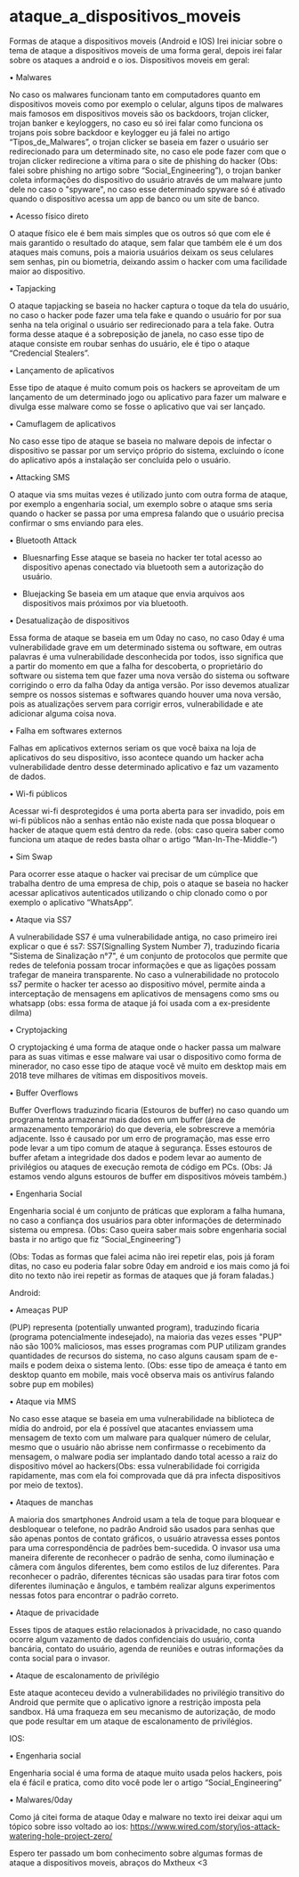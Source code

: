 # ataque_a_dispositivos_moveis

Formas de ataque a dispositivos moveis (Android e IOS)
	Irei iniciar sobre o tema de ataque a dispositivos moveis de uma forma geral, depois irei falar sobre os ataques a android e o ios.
Dispositivos moveis em geral:

•	Malwares

No caso os malwares funcionam tanto em computadores quanto em dispositivos moveis como por exemplo o celular, alguns tipos de malwares mais famosos em dispositivos moveis são os backdoors, trojan clicker, trojan banker e keyloggers, no caso eu só irei falar como funciona os trojans pois sobre backdoor e keylogger eu já falei no artigo “Tipos_de_Malwares”, o trojan clicker se baseia em fazer o usuário ser redirecionado para um determinado site, no caso ele pode fazer com que o trojan clicker redirecione a vítima para o site de phishing do hacker (Obs: falei sobre phishing no artigo sobre “Social_Engineering”), o trojan banker coleta informações do dispositivo do usuário através de um malware junto dele no caso o "spyware", no caso esse determinado spyware só é ativado quando o dispositivo acessa um app de banco ou um site de banco.

•	Acesso físico direto

O ataque físico ele é bem mais simples que os outros só que com ele é mais garantido o resultado do ataque, sem falar que também ele é um dos ataques mais comuns, pois a maioria usuários deixam os seus celulares sem senhas, pin ou biometria, deixando assim o hacker com uma facilidade maior ao dispositivo.

•	Tapjacking

O ataque tapjacking se baseia no hacker captura o toque da tela do usuário, no caso o hacker pode fazer uma tela fake e quando o usuário for por sua senha na tela original o usuário ser redirecionado para a tela fake. Outra forma desse ataque é a sobreposição de janela, no caso esse tipo de ataque consiste em roubar senhas do usuário, ele é tipo o ataque “Credencial Stealers”.

•	Lançamento de aplicativos

Esse tipo de ataque é muito comum pois os hackers se aproveitam de um lançamento de um determinado jogo ou aplicativo para fazer um malware e divulga esse malware como se fosse o aplicativo que vai ser lançado.

•	Camuflagem de aplicativos

No caso esse tipo de ataque se baseia no malware depois de infectar o dispositivo se passar por um serviço próprio do sistema, excluindo o ícone do aplicativo após a instalação ser concluída pelo o usuário.

•	Attacking SMS

O ataque via sms muitas vezes é utilizado junto com outra forma de ataque, por exemplo a engenharia social, um exemplo sobre o ataque sms seria quando o hacker se passa por uma empresa falando que o usuário precisa confirmar o sms enviando para eles.

•	Bluetooth Attack

- Bluesnarfing
Esse ataque se baseia no hacker ter total acesso ao dispositivo apenas conectado via bluetooth sem a autorização do usuário.

- Bluejacking
Se baseia em um ataque que envia arquivos aos dispositivos mais próximos por via bluetooth.

•	Desatualização de dispositivos

Essa forma de ataque se baseia em um 0day no caso, no caso 0day é uma vulnerabilidade grave em um determinado sistema ou software, em outras palavras é uma vulnerabilidade desconhecida por todos, isso significa que a partir do momento em que a falha for descoberta, o proprietário do software ou sistema tem que fazer uma nova versão do sistema ou software corrigindo o erro da falha 0day da antiga versão. Por isso devemos atualizar sempre os nossos sistemas e softwares quando houver uma nova versão, pois as atualizações servem para corrigir erros, vulnerabilidade e ate adicionar alguma coisa nova.

•	Falha em softwares externos

Falhas em aplicativos externos seriam os que você baixa na loja de aplicativos do seu dispositivo, isso acontece quando um hacker acha vulnerabilidade dentro desse determinado aplicativo e faz um vazamento de dados.

•	Wi-fi públicos 

Acessar wi-fi desprotegidos é uma porta aberta para ser invadido, pois em wi-fi públicos não a senhas então não existe nada que possa bloquear o hacker de ataque quem está dentro da rede. (obs: caso queira saber como funciona um ataque de redes basta olhar o artigo “Man-In-The-Middle-“)

•	Sim Swap

Para ocorrer esse ataque o hacker vai precisar de um cúmplice que trabalha dentro de uma empresa de chip, pois o ataque se baseia no hacker acessar aplicativos autenticados utilizando o chip clonado como o por exemplo o aplicativo “WhatsApp”.

•	Ataque via SS7

A vulnerabilidade SS7 é uma vulnerabilidade antiga, no caso primeiro irei explicar o que é ss7: SS7(Signalling System Number 7), traduzindo ficaria "Sistema de Sinalização n°7", é um conjunto de protocolos que permite que redes de telefonia possam trocar informações e que as ligações possam trafegar de maneira transparente. No caso a vulnerabilidade no protocolo ss7 permite o hacker ter acesso ao dispositivo móvel, permite ainda a interceptação de mensagens em aplicativos de mensagens como sms ou whatsapp (obs: essa forma de ataque já foi usada com a ex-presidente dilma)

•	Cryptojacking

O cryptojacking é uma forma de ataque onde o hacker passa um malware para as suas vitimas e esse malware vai usar o dispositivo como forma de minerador, no caso esse tipo de ataque você vê muito em desktop mais em 2018 teve milhares de vítimas em dispositivos moveis.

•	Buffer Overflows

Buffer Overflows traduzindo ficaria (Estouros de buffer) no caso quando um programa tenta armazenar mais dados em um buffer (área de armazenamento temporário) do que deveria, ele sobrescreve a memória adjacente. Isso é causado por um erro de programação, mas esse erro pode levar a um tipo comum de ataque à segurança. Esses estouros de buffer afetam a integridade dos dados e podem levar ao aumento de privilégios ou ataques de execução remota de código em PCs. (Obs: Já estamos vendo alguns estouros de buffer em dispositivos móveis também.)

•	Engenharia Social 

Engenharia social é um conjunto de práticas que exploram a falha humana, no caso a confiança dos usuários para obter informações de determinado sistema ou empresa. (Obs: Caso queira saber mais sobre engenharia social basta ir no artigo que fiz “Social_Engineering”)

(Obs: Todas as formas que falei acima não irei repetir elas, pois já foram ditas, no caso eu poderia falar sobre 0day em android e ios mais como já foi dito no texto não irei repetir as formas de ataques que já foram faladas.)

Android:

•	Ameaças PUP

(PUP) representa (potentially unwanted program), traduzindo ficaria (programa potencialmente indesejado), na maioria das vezes esses "PUP" não são 100% maliciosos, mas esses programas com PUP utilizam grandes quantidades de recursos do sistema, no caso alguns causam spam de e-mails e podem deixa o sistema lento. (Obs: esse tipo de ameaça é tanto em desktop quanto em mobile, mais você observa mais os antivírus falando sobre pup em mobiles)

•	Ataque via MMS

No caso esse ataque se baseia em uma vulnerabilidade na biblioteca de mídia do android, por ela é possível que atacantes enviassem uma mensagem de texto com um malware para qualquer número de celular, mesmo que o usuário não abrisse nem confirmasse o recebimento da mensagem, o malware podia ser implantado dando total acesso a raiz do dispositivo móvel ao hackers(Obs: essa vulnerabilidade foi corrigida rapidamente, mas com ela foi comprovada que dá pra infecta dispositivos por meio de textos).

•	Ataques de manchas

A maioria dos smartphones Android usam a tela de toque para bloquear e desbloquear o telefone, no padrão Android são usados para senhas que são apenas pontos de contato gráficos, o usuário atravessa esses pontos para uma correspondência de padrões bem-sucedida. O invasor usa uma maneira diferente de reconhecer o padrão de senha, como iluminação e câmera com ângulos diferentes, bem como estilos de luz diferentes. Para reconhecer o padrão, diferentes técnicas são usadas para tirar fotos com diferentes iluminação e ângulos, e também realizar alguns experimentos nessas fotos para encontrar o padrão correto.

•	Ataque de privacidade

Esses tipos de ataques estão relacionados à privacidade, no caso quando ocorre algum vazamento de dados confidenciais do usuário, conta bancária, contato do usuário, agenda de reuniões e outras informações da conta social para o invasor.

•	Ataque de escalonamento de privilégio 

Este ataque aconteceu devido a vulnerabilidades no privilégio transitivo do Android que permite que o aplicativo ignore a restrição imposta pela sandbox. Há uma fraqueza em seu mecanismo de autorização, de modo que pode resultar em um ataque de escalonamento de privilégios. 

IOS:

•	Engenharia social

Engenharia social é uma forma de ataque muito usada pelos hackers, pois ela é fácil e pratica, como dito você pode ler o artigo “Social_Engineering” 

•	Malwares/0day

Como já citei forma de ataque 0day e malware no texto irei deixar aqui um tópico sobre isso voltado ao ios: https://www.wired.com/story/ios-attack-watering-hole-project-zero/

Espero ter passado um bom conhecimento sobre algumas formas de ataque a dispositivos moveis, abraços do Mxtheux <3 
